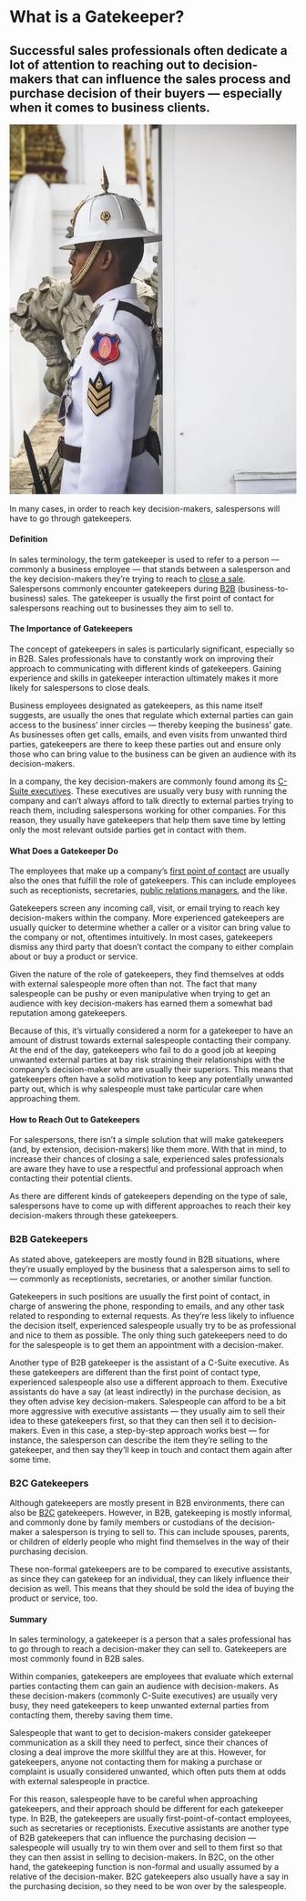 # What is a Gatekeeper?

## Successful sales professionals often dedicate a lot of attention to reaching out to decision-makers that can influence the sales process and purchase decision of their buyers — especially when it comes to business clients.

![gatekeeper](./img/gatekeeper-at-the-royal-palace-of-bangkok-thailand_t20_KyZ6Vx.webp)

In many cases, in order to reach key decision-makers, salespersons will have to go through gatekeepers.

#### Definition

In sales terminology, the term gatekeeper is used to refer to a person — commonly a business employee — that stands between a salesperson and the key decision-makers they’re trying to reach to [close a sale](https://rev.team/kb/what-is-closing-a-deal). Salespersons commonly encounter gatekeepers during [B2B](https://rev.team/kb/what-is-b2b) (business-to-business) sales. The gatekeeper is usually the first point of contact for salespersons reaching out to businesses they aim to sell to. 

#### The Importance of Gatekeepers

The concept of gatekeepers in sales is particularly significant, especially so in B2B. Sales professionals have to constantly work on improving their approach to communicating with different kinds of gatekeepers. Gaining experience and skills in gatekeeper interaction ultimately makes it more likely for salespersons to close deals.  

Business employees designated as gatekeepers, as this name itself suggests, are usually the ones that regulate which external parties can gain access to the business’ inner circles — thereby keeping the business’ gate. As businesses often get calls, emails, and even visits from unwanted third parties, gatekeepers are there to keep these parties out and ensure only those who can bring value to the business can be given an audience with its decision-makers.

In a company, the key decision-makers are commonly found among its [C-Suite executives](https://rev.team/kb/c-level-c-suite-executives). These executives are usually very busy with running the company and can’t always afford to talk directly to external parties trying to reach them, including salespersons working for other companies. For this reason, they usually have gatekeepers that help them save time by letting only the most relevant outside parties get in contact with them.

#### What Does a Gatekeeper Do

The employees that make up a company’s [first point of contact](https://snov.io/glossary/point-of-contact/) are usually also the ones that fulfill the role of gatekeepers. This can include employees such as receptionists, secretaries, [public relations managers](https://www.yourfreecareertest.com/public-relations-manager/), and the like. 

Gatekeepers screen any incoming call, visit, or email trying to reach key decision-makers within the company. More experienced gatekeepers are usually quicker to determine whether a caller or a visitor can bring value to the company or not, oftentimes intuitively. In most cases, gatekeepers dismiss any third party that doesn’t contact the company to either complain about or buy a product or service.

Given the nature of the role of gatekeepers, they find themselves at odds with external salespeople more often than not. The fact that many salespeople can be pushy or even manipulative when trying to get an audience with key decision-makers has earned them a somewhat bad reputation among gatekeepers. 

Because of this, it’s virtually considered a norm for a gatekeeper to have an amount of distrust towards external salespeople contacting their company. At the end of the day, gatekeepers who fail to do a good job at keeping unwanted external parties at bay risk straining their relationships with the company’s decision-maker who are usually their superiors. This means that gatekeepers often have a solid motivation to keep any potentially unwanted party out, which is why salespeople must take particular care when approaching them.

#### How to Reach Out to Gatekeepers

For salespersons, there isn’t a simple solution that will make gatekeepers (and, by extension, decision-makers) like them more. With that in mind, to increase their chances of closing a sale, experienced sales professionals are aware they have to use a respectful and professional approach when contacting their potential clients. 

As there are different kinds of gatekeepers depending on the type of sale, salespersons have to come up with different approaches to reach their key decision-makers through these gatekeepers. 

### B2B Gatekeepers

As stated above, gatekeepers are mostly found in B2B situations, where they’re usually employed by the business that a salesperson aims to sell to — commonly as receptionists, secretaries, or another similar function. 

Gatekeepers in such positions are usually the first point of contact, in charge of answering the phone, responding to emails, and any other task related to responding to external requests. As they’re less likely to influence the decision itself, experienced salespeople usually try to be as professional and nice to them as possible. The only thing such gatekeepers need to do for the salespeople is to get them an appointment with a decision-maker.

Another type of B2B gatekeeper is the assistant of a C-Suite executive. As these gatekeepers are different than the first point of contact type, experienced salespeople also use a different approach to them. Executive assistants do have a say (at least indirectly) in the purchase decision, as they often advise key decision-makers. Salespeople can afford to be a bit more aggressive with executive assistants — they usually aim to sell their idea to these gatekeepers first, so that they can then sell it to decision-makers. Even in this case, a step-by-step approach works best — for instance, the salesperson can describe the item they’re selling to the gatekeeper, and then say they’ll keep in touch and contact them again after some time.

### B2C Gatekeepers

Although gatekeepers are mostly present in B2B environments, there can also be [B2C](https://rev.team/kb/what-is-b2c) gatekeepers. However, in B2B, gatekeeping is mostly informal, and commonly done by family members or custodians of the decision-maker a salesperson is trying to sell to. This can include spouses, parents, or children of elderly people who might find themselves in the way of their purchasing decision.

These non-formal gatekeepers are to be compared to executive assistants, as since they can gatekeep for an individual, they can likely influence their decision as well. This means that they should be sold the idea of buying the product or service, too.

#### Summary

In sales terminology, a gatekeeper is a person that a sales professional has to go through to reach a decision-maker they can sell to. Gatekeepers are most commonly found in B2B sales.

Within companies, gatekeepers are employees that evaluate which external parties contacting them can gain an audience with decision-makers. As these decision-makers (commonly C-Suite executives) are usually very busy, they need gatekeepers to keep unwanted external parties from contacting them, thereby saving them time. 

Salespeople that want to get to decision-makers consider gatekeeper communication as a skill they need to perfect, since their chances of closing a deal improve the more skillful they are at this. However, for gatekeepers, anyone not contacting them for making a purchase or complaint is usually considered unwanted, which often puts them at odds with external salespeople in practice.

For this reason, salespeople have to be careful when approaching gatekeepers, and their approach should be different for each gatekeeper type. In B2B, the gatekeepers are usually first-point-of-contact employees, such as secretaries or receptionists. Executive assistants are another type of B2B gatekeepers that can influence the purchasing decision — salespeople will usually try to win them over and sell to them first so that they can then assist in selling to decision-makers. In B2C, on the other hand, the gatekeeping function is non-formal and usually assumed by a relative of the decision-maker. B2C gatekeepers also usually have a say in the purchasing decision, so they need to be won over by the salespeople.
